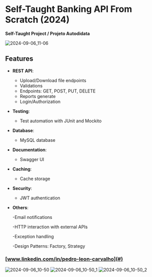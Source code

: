 # Self-Taught Banking API From Scratch (2024)

**Self-Taught Project / Projeto Autodidata** 
 
![2024-09-06_11-06](https://github.com/user-attachments/assets/38e5983d-c4c8-495d-8135-d1e023591da1)

## Features

- **REST API**:
  - Upload/Download file endpoints
  - Validations
  - Endpoints: GET, POST, PUT, DELETE
  - Reports generate
  - Login/Authorization

- **Testing**:
  - Test automation with JUnit and Mockito

- **Database**:
  - MySQL database

- **Documentation**:
  - Swagger UI

- **Caching**:
  - Cache storage

- **Security**:

  - JWT authentication

- **Others**:
  
  -Email notifications
  
  -HTTP interaction with external APIs
  
  -Exception handling
  
  -Design Patterns: Factory, Strategy
  
### [www.linkedin.com/in/pedro-leon-carvalho](#)

![2024-09-06_10-50](https://github.com/user-attachments/assets/5cbec450-6a37-47a5-90ab-1d3fed7715a2)
![2024-09-06_10-50_1](https://github.com/user-attachments/assets/26b94e48-2102-4f21-97ff-d9c74e2658ed)
![2024-09-06_10-50_2](https://github.com/user-attachments/assets/d410656b-b84a-4980-b7a7-771012a4b9df)
